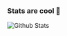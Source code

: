 ### Stats are cool 👋

<img align="center" src="https://github-readme-stats.vercel.app/api?username=mtheos&include_all_commits=true&count_private=true&show_icons=true&line_height=25&title_color=40bb20&icon_color=40bb20&text_color=40bb20&bg_color=0C0E12&hide_border=true" alt="Github Stats">

<!--
**mtheos/mtheos** is a ✨ _special_ ✨ repository because its `README.md` (this file) appears on your GitHub profile.

Here are some ideas to get you started:

- 🔭 I’m currently working on ...
- 🌱 I’m currently learning ...
- 👯 I’m looking to collaborate on ...
- 🤔 I’m looking for help with ...
- 💬 Ask me about ...
- 📫 How to reach me: ...
- 😄 Pronouns: ...
- ⚡ Fun fact: ...
-->
